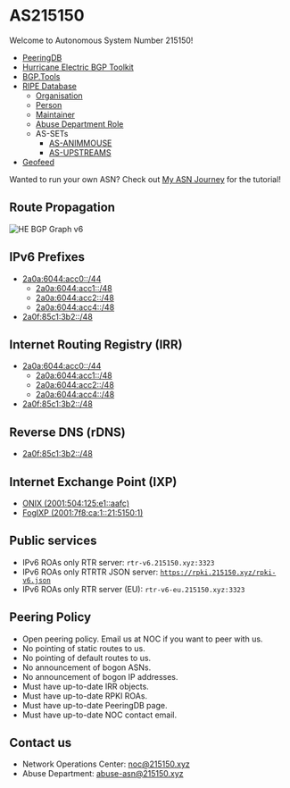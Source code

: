 # AS215150
Welcome to Autonomous System Number 215150!

* [PeeringDB](https://www.peeringdb.com/net/35860)
* [Hurricane Electric BGP Toolkit](https://bgp.he.net/AS215150)
* [BGP.Tools](https://bgp.tools/as/215150)
* [RIPE Database](https://apps.db.ripe.net/db-web-ui/lookup?source=ripe&key=AS215150&type=aut-num)
   * [Organisation](https://apps.db.ripe.net/db-web-ui/lookup?source=ripe&key=ORG-SM511-RIPE&type=organisation)
   * [Person](https://apps.db.ripe.net/db-web-ui/lookup?source=ripe&key=SM40205-RIPE&type=person)
   * [Maintainer](https://apps.db.ripe.net/db-web-ui/lookup?source=ripe&key=MAURIN-MNT&type=mntner)
   * [Abuse Department Role](https://apps.db.ripe.net/db-web-ui/lookup?source=ripe&key=SMAD1-RIPE&type=role)
   * AS-SETs
      * [AS-ANIMMOUSE](https://apps.db.ripe.net/db-web-ui/lookup?source=ripe&key=AS215150:AS-ANIMMOUSE&type=as-set)
      * [AS-UPSTREAMS](https://apps.db.ripe.net/db-web-ui/lookup?source=ripe&key=AS215150:AS-UPSTREAMS&type=as-set)
* [Geofeed](https://as.215150.xyz/geofeed.csv)

Wanted to run your own ASN? Check out [My ASN Journey](https://www.animmouse.com/p/my-asn-journey/) for the tutorial!

## Route Propagation
![HE BGP Graph v6](https://bgp.he.net/graphs/as215150-ipv6.svg)

## IPv6 Prefixes
* [2a0a:6044:acc0::/44](https://apps.db.ripe.net/db-web-ui/lookup?source=ripe&key=2a0a:6044:acc0::%2F44&type=inet6num)
   * [2a0a:6044:acc1::/48](https://apps.db.ripe.net/db-web-ui/lookup?source=ripe&key=2a0a:6044:acc1::%2F48&type=inet6num)
   * [2a0a:6044:acc2::/48](https://apps.db.ripe.net/db-web-ui/lookup?source=ripe&key=2a0a:6044:acc2::%2F48&type=inet6num)
   * [2a0a:6044:acc4::/48](https://apps.db.ripe.net/db-web-ui/lookup?source=ripe&key=2a0a:6044:acc4::%2F48&type=inet6num)
* [2a0f:85c1:3b2::/48](https://apps.db.ripe.net/db-web-ui/lookup?source=ripe&key=2a0f:85c1:3b2::%2F48&type=inet6num)

## Internet Routing Registry (IRR)
* [2a0a:6044:acc0::/44](https://apps.db.ripe.net/db-web-ui/lookup?source=ripe&key=2a0a:6044:acc0::%2F44AS215150&type=route6)
   * [2a0a:6044:acc1::/48](https://apps.db.ripe.net/db-web-ui/lookup?source=ripe&key=2a0a:6044:acc1::%2F48AS215150&type=route6)
   * [2a0a:6044:acc2::/48](https://apps.db.ripe.net/db-web-ui/lookup?source=ripe&key=2a0a:6044:acc2::%2F48AS215150&type=route6)
   * [2a0a:6044:acc4::/48](https://apps.db.ripe.net/db-web-ui/lookup?source=ripe&key=2a0a:6044:acc4::%2F48AS215150&type=route6)
* [2a0f:85c1:3b2::/48](https://apps.db.ripe.net/db-web-ui/lookup?source=ripe&key=2a0f:85c1:3b2::%2F48AS215150&type=route6)

## Reverse DNS (rDNS)
* [2a0f:85c1:3b2::/48](https://apps.db.ripe.net/db-web-ui/lookup?source=RIPE&key=2.b.3.0.1.c.5.8.f.0.a.2.ip6.arpa&type=domain)

## Internet Exchange Point (IXP)
* [ONIX (2001:504:125:e1::aafc)](https://ixpm.onix.cx/customer/detail/242)
* [FogIXP (2001:7f8:ca:1::21:5150:1)](https://manager.fogixp.org/customer/detail/431)

## Public services
* IPv6 ROAs only RTR server: `rtr-v6.215150.xyz:3323`
* IPv6 ROAs only RTRTR JSON server: [`https://rpki.215150.xyz/rpki-v6.json`](https://rpki.215150.xyz/rpki-v6.json)
* IPv6 ROAs only RTR server (EU): `rtr-v6-eu.215150.xyz:3323`

## Peering Policy
* Open peering policy. Email us at NOC if you want to peer with us.
* No pointing of static routes to us.
* No pointing of default routes to us.
* No announcement of bogon ASNs.
* No announcement of bogon IP addresses.
* Must have up-to-date IRR objects.
* Must have up-to-date RPKI ROAs.
* Must have up-to-date PeeringDB page.
* Must have up-to-date NOC contact email.

## Contact us
* Network Operations Center: [noc@215150.xyz](mailto:noc@215150.xyz)
* Abuse Department: [abuse-asn@215150.xyz](mailto:abuse-asn@215150.xyz)